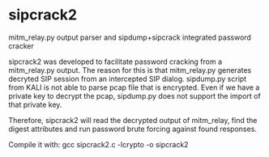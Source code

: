 # sipcrack2
mitm_relay.py output parser and sipdump+sipcrack integrated password cracker

sipcrack2 was developed to facilitate password cracking from a mitm_relay.py output. The reason for this is that mitm_relay.py generates decryted SIP session from an intercepted SIP dialog. sipdump.py script from KALI is not able to parse pcap file that is encrypted.
Even if we have a private key to decrypt the pcap, sipdump.py does not support the import of that private key.

Therefore, sipcrack2 will read the decrypted output of mitm_relay, find the digest attributes and run password brute forcing against found responses.

Compile it with:
gcc sipcrack2.c -lcrypto -o sipcrack2
